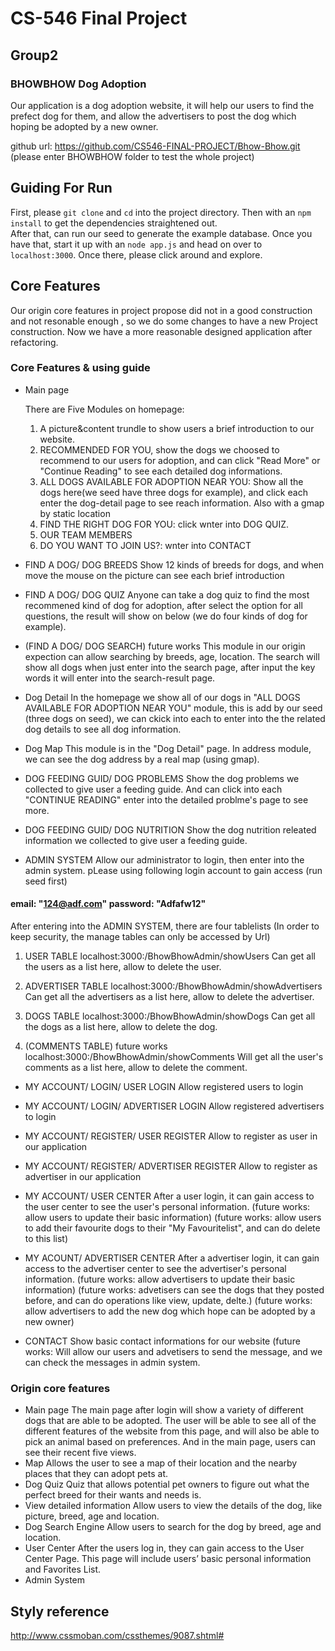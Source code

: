 # CS-546 Final Project

## Group2
### BHOWBHOW Dog Adoption

Our application is a dog adoption website, it will help our users to find the prefect dog for them, and allow the advertisers to post the dog which hoping be adopted by a new owner.

github url: https://github.com/CS546-FINAL-PROJECT/Bhow-Bhow.git
(please enter BHOWBHOW folder to test the whole project)


## Guiding For Run
First, please `git clone` and `cd` into the project directory. 
Then with an `npm install` to get the dependencies straightened out.  
After that, can run our seed to generate the example database.
Once you have that, start it up with an `node app.js` and head on over to `localhost:3000`.  Once there, please click around and explore.


## Core Features
Our origin core features in project propose did not in a good construction and not resonable enough , so we do some changes to have a new Project construction. Now we have a more reasonable designed application after refactoring. 

### Core Features & using guide
- Main page

  There are Five Modules on homepage:

  1. A picture&content trundle to show users a brief introduction to our website.
  2. RECOMMENDED FOR YOU, show the dogs we choosed to recommend to our users for adoption, and can click "Read More" or "Continue Reading" to see each detailed dog informations.
  3. ALL DOGS AVAILABLE FOR ADOPTION NEAR YOU: Show all the dogs here(we seed have three dogs for example), and click each enter the dog-detail page to see reach information.
  Also with a gmap by static location
  4. FIND THE RIGHT DOG FOR YOU: click wnter into DOG QUIZ.
  5. OUR TEAM MEMBERS
  6. DO YOU WANT TO JOIN US?: wnter into CONTACT


- FIND A DOG/ DOG BREEDS
 Show 12 kinds of breeds for dogs, and when move the mouse on the picture can see each brief introduction

- FIND A DOG/ DOG QUIZ
 Anyone can take a dog quiz to find the most recommened kind of dog for adoption, after select the option for all questions, the result will show on below (we do four kinds of dog for example).

- (FIND A DOG/ DOG SEARCH) future works
 This module in our origin expection can allow searching by breeds, age, location. 
 The search will show all dogs when just enter into the search page, after input the key words it will enter into the search-result page.

- Dog Detail
 In the homepage we show all of our dogs in "ALL DOGS AVAILABLE FOR ADOPTION NEAR YOU" module, this is add by our seed (three dogs on seed), we can ckick into each to enter into the the related dog details to see all dog information.

- Dog Map
 This module is in the "Dog Detail" page. In address module, we can see the dog address by a real map (using gmap).

- DOG FEEDING GUID/ DOG PROBLEMS
 Show the dog problems we collected to give user a feeding guide. And can click into each "CONTINUE READING" enter into the detailed problme's page to see more.

- DOG FEEDING GUID/ DOG NUTRITION
 Show the dog nutrition releated information we collected to give user a feeding guide.

- ADMIN SYSTEM
 Allow our administrator to login, then enter into the admin system. pLease using following login account to gain access (run seed first)

#### email: "124@adf.com"  password: "Adfafw12"



 After entering into the ADMIN SYSTEM, there are four tablelists
 (In order to keep security, the manage tables can only be accessed by Url)
 
 1. USER TABLE          localhost:3000:/BhowBhowAdmin/showUsers
    Can get all the users as a list here, allow to delete the user.

 2. ADVERTISER TABLE      localhost:3000:/BhowBhowAdmin/showAdvertisers
    Can get all the advertisers as a list here, allow to delete the advertiser.

 3. DOGS TABLE            localhost:3000:/BhowBhowAdmin/showDogs
    Can get all the dogs as a list here, allow to delete the dog.

 4. (COMMENTS TABLE) future works    localhost:3000:/BhowBhowAdmin/showComments
    Will get all the user's comments as a list here, allow to delete the comment.

- MY ACCOUNT/ LOGIN/ USER LOGIN
 Allow registered users to login

- MY ACCOUNT/ LOGIN/ ADVERTISER LOGIN
 Allow registered advertisers to login

- MY ACCOUNT/ REGISTER/ USER REGISTER
 Allow to register as user in our application
 
- MY ACCOUNT/ REGISTER/ ADVERTISER REGISTER
 Allow to register as advertiser in our application

- MY ACCOUNT/ USER CENTER
 After a user login, it can gain access to the user center to see the user's personal information.
 (future works: allow users to update their basic information)
 (future works: allow users to add their favourite dogs to their "My Favouritelist", and can do delete to this list)

- MY ACOUNT/ ADVERTISER CENTER
 After a advertiser login, it can gain access to the advertiser center to see the advertiser's personal information.
 (future works: allow advertisers to update their basic information)
 (future works: advetisers can see the dogs that they posted before, and can do operations like view, update, delte.)
 (future works: allow advertisers to add the new dog which hope can be adopted by a new owner)

- CONTACT
 Show basic contact informations for our website
 (future works: Will allow our users and advetisers to send the message, and we can check the messages in admin system.


### Origin core features
- Main page
The main page after login will show a variety of different dogs that are able to be adopted. The user will be able to see all of the different features of the website from this page, and will also be able to pick an animal based on preferences. And in the main page, users can see their recent five views.
- Map
Allows the user to see a map of their location and the nearby places that they can adopt pets at.
- Dog Quiz
Quiz that allows potential pet owners to figure out what the perfect breed for their wants and needs is. 
- View detailed information
Allow users to view the details of the dog, like picture, breed, age and location.
- Dog Search Engine
Allow users to search for the dog by breed, age and location.
- User Center
After the users log in, they can gain access to the User Center Page. This page will include users’ basic personal information and Favorites List.
- Admin System



## Styly reference
http://www.cssmoban.com/cssthemes/9087.shtml#
